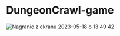 # DungeonCrawl-game

![Nagranie z ekranu 2023-05-18 o 13 49 42](https://github.com/RafalGontarski/DungeonCrawl-game/assets/106514250/8ba6c925-fa3c-4526-a792-cd0f95ec96f1)
